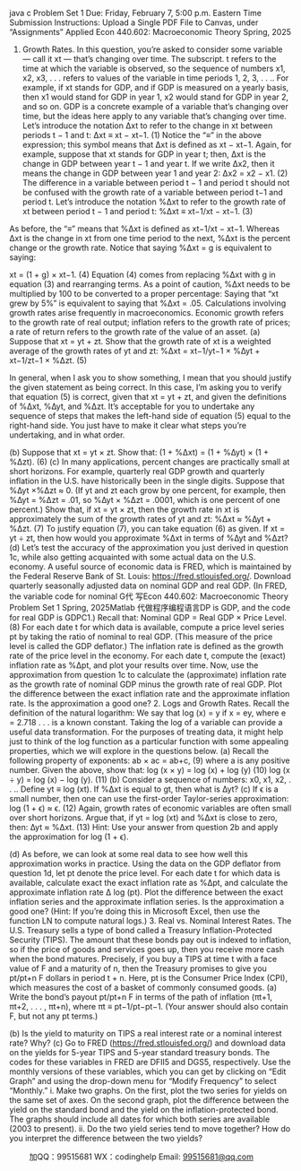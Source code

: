 java c
Problem Set 1
Due: Friday, February 7, 5:00 p.m. Eastern Time
Submission Instructions: Upload a Single PDF File to Canvas, under “Assignments”
Applied Econ 440.602: Macroeconomic Theory
Spring, 2025
1. Growth Rates. In this question, you’re asked to consider some variable — call it xt — that’s changing over time. The subscript. t refers to the time at which the variable is observed, so the sequence of numbers x1, x2, x3, . . . refers to values of the variable in time periods 1, 2, 3, . . .. For example, if xt stands for GDP, and if GDP is measured on a yearly basis, then x1 would stand for GDP in year 1, x2 would stand for GDP in year 2, and so on. GDP is a concrete example of a variable that’s changing over time, but the ideas here apply to any variable that’s changing over time.
Let’s introduce the notation ∆xt to refer to the change in xt between periods t − 1 and t:
∆xt ≡ xt − xt−1.                       (1)
Notice the “≡” in the above expression; this symbol means that ∆xt is defined as xt − xt−1. Again, for example, suppose that xt stands for GDP in year t; then, ∆xt is the change in GDP between year t − 1 and year t. If we write ∆x2, then it means the change in GDP between year 1 and year 2:
∆x2 = x2 − x1.                               (2)
The difference in a variable between period t − 1 and period t should not be confused with the growth rate of a variable between period t−1 and period t. Let’s introduce the notation %∆xt to refer to the growth rate of xt between period t − 1 and period t:
%∆xt ≡ xt−1/xt − xt−1.                                (3)




As before, the “≡” means that %∆xt is defined as   xt−1/xt − xt−1.   Whereas ∆xt is the change in xt from one time period to the next, %∆xt is the percent change or the growth rate. Notice that saying %∆xt = g is equivalent to saying:






xt = (1 + g) × xt−1.                                        (4)
Equation (4) comes from replacing %∆xt with g in equation (3) and rearranging terms. As a point of caution, %∆xt needs to be multiplied by 100 to be converted to a proper percentage: Saying that “xt grew by 5%” is equivalent to saying that %∆xt = .05. Calculations involving growth rates arise frequently in macroeconomics. Economic growth refers to the growth rate of real output; inflation refers to the growth rate of prices; a rate of return refers to the growth rate of the value of an asset.
(a) Suppose that xt = yt + zt. Show that the growth rate of xt is a weighted average of the growth rates of yt and zt:
%∆xt = xt−1/yt−1 × %∆yt + xt−1/zt−1 × %∆zt.                                    (5)






In general, when I ask you to show something, I mean that you should justify the given statement as being correct. In this case, I’m asking you to verify that equation (5) is correct, given that xt = yt + zt, and given the definitions of %∆xt, %∆yt, and %∆zt. It’s acceptable for you to undertake any sequence of steps that makes the left-hand side of equation (5) equal to the right-hand side. You just have to make it clear what steps you’re undertaking, and in what order.




(b) Suppose that xt = yt × zt. Show that:
(1 + %∆xt) = (1 + %∆yt) × (1 + %∆zt).                                (6)
(c) In many applications, percent changes are practically small at short horizons. For example, quarterly real GDP growth and quarterly inflation in the U.S. have historically been in the single digits. Suppose that %∆yt ×%∆zt ≈ 0. (If yt and zt each grow by one percent, for example, then %∆yt = %∆zt = .01, so %∆yt × %∆zt = .0001, which is one percent of one percent.) Show that, if xt = yt × zt, then the growth rate in xt is approximately the sum of the growth rates of yt and zt:
%∆xt ≈ %∆yt + %∆zt.                                           (7)
To justify equation (7), you can take equation (6) as given. If xt = yt ÷ zt, then how would you approximate %∆xt in terms of %∆yt and %∆zt?
(d) Let’s test the accuracy of the approximation you just derived in question 1c, while also getting acquainted with some actual data on the U.S. economy. A useful source of economic data is FRED, which is maintained by the Federal Reserve Bank of St. Louis: https://fred.stlouisfed.org/. Download quarterly seasonally adjusted data on nominal GDP and real GDP. (In FRED, the variable code for nominal G代 写Econ 440.602: Macroeconomic Theory Problem Set 1 Spring, 2025Matlab
代做程序编程语言DP is GDP, and the code for real GDP is GDPC1.) Recall that:
Nominal GDP = Real GDP × Price Level.                                           (8)
For each date t for which data is available, compute a price level series pt by taking the ratio of nominal to real GDP. (This measure of the price level is called the GDP deflator.) The inflation rate is defined as the growth rate of the price level in the economy. For each date t, compute the (exact) inflation rate as %∆pt, and plot your results over time. Now, use the approximation from question 1c to calculate the (approximate) inflation rate as the growth rate of nominal GDP minus the growth rate of real GDP. Plot the difference between the exact inflation rate and the approximate inflation rate. Is the approximation a good one?
2. Logs and Growth Rates. Recall the definition of the natural logarithm: We say that log (x) = y if x = ey, where e = 2.718 . . . is a known constant. Taking the log of a variable can provide a useful data transformation. For the purposes of treating data, it might help just to think of the log function as a particular function with some appealing properties, which we will explore in the questions below.
(a) Recall the following property of exponents:
ab × ac = ab+c,                                                   (9)
where a is any positive number. Given the above, show that:
log (x × y) = log (x) + log (y)                                (10)
log (x ÷ y) = log (x) − log (y).                               (11)
(b) Consider a sequence of numbers: x0, x1, x2, . . .. Define yt ≡ log (xt). If %∆xt is equal to gt, then what is ∆yt?
(c) If ϵ is a small number, then one can use the first-order Taylor-series approximation:
log (1 + ϵ) ≈ ϵ.                                            (12)
Again, growth rates of economic variables are often small over short horizons. Argue that, if yt = log (xt) and %∆xt is close to zero, then:
∆yt ≈ %∆xt.                                           (13)
Hint: Use your answer from question 2b and apply the approximation for log (1 + ϵ).




(d) As before, we can look at some real data to see how well this approximation works in practice. Using the data on the GDP deflator from question 1d, let pt denote the price level. For each date t for which data is available, calculate exact the exact inflation rate as %∆pt, and calculate the approximate inflation rate ∆ log (pt). Plot the difference between the exact inflation series and the approximate inflation series. Is the approximation a good one? (Hint: If you’re doing this in Microsoft Excel, then use the function LN to compute natural logs.)
3. Real vs. Nominal Interest Rates. The U.S. Treasury sells a type of bond called a Treasury Inflation-Protected Security (TIPS). The amount that these bonds pay out is indexed to inflation, so if the price of goods and services goes up, then you receive more cash when the bond matures. Precisely, if you buy a TIPS at time t with a face value of F and a maturity of n, then the Treasury promises to give you pt/pt+n F dollars in period t + n. Here, pt is the Consumer Price Index (CPI), which measures the cost of a basket of commonly consumed goods.
(a) Write the bond’s payout pt/pt+n F in terms of the path of inflation (πt+1, πt+2, . . . , πt+n), where πt ≡ pt−1/pt−pt−1. (Your answer should also contain F, but not any pt terms.)






(b) Is the yield to maturity on TIPS a real interest rate or a nominal interest rate? Why?
(c) Go to FRED (https://fred.stlouisfed.org/) and download data on the yields for 5-year TIPS and 5-year standard treasury bonds. The codes for these variables in FRED are DFII5 and DGS5, respectively. Use the monthly versions of these variables, which you can get by clicking on “Edit Graph” and using the drop-down menu for “Modify Frequency” to select “Monthly.”
i. Make two graphs. On the first, plot the two series for yields on the same set of axes. On the second graph, plot the difference between the yield on the standard bond and the yield on the inflation-protected bond. The graphs should include all dates for which both series are available (2003 to present).
ii. Do the two yield series tend to move together? How do you interpret the difference between the two yields?









         
加QQ：99515681  WX：codinghelp  Email: 99515681@qq.com
